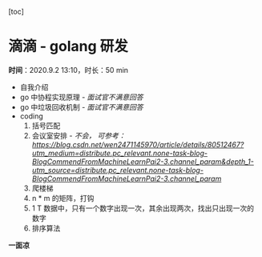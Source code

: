 [toc]

# 滴滴 - golang 研发

**时间**：2020.9.2 13:10，时长：50 min

- 自我介绍
- go 中协程实现原理 - *面试官不满意回答*
- go 中垃圾回收机制 - *面试官不满意回答*
- coding
  1. 括号匹配
  2. 会议室安排 - *不会， 可参考：https://blog.csdn.net/wen2471145970/article/details/80512467?utm_medium=distribute.pc_relevant.none-task-blog-BlogCommendFromMachineLearnPai2-3.channel_param&depth_1-utm_source=distribute.pc_relevant.none-task-blog-BlogCommendFromMachineLearnPai2-3.channel_param*
  3. 爬楼梯
  4. n * m 的矩阵，打钩
  5. 1 T 数据中，只有一个数字出现一次，其余出现两次，找出只出现一次的数字
  6. 排序算法

**一面凉**